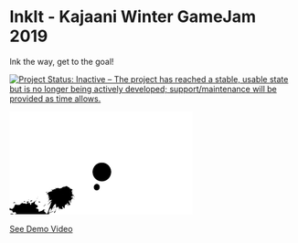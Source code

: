 # InkIt - Kajaani Winter GameJam 2019
Ink the way, get to the goal!

[![Project Status: Inactive – The project has reached a stable, usable state but is no longer being actively developed; support/maintenance will be provided as time allows.](https://www.repostatus.org/badges/latest/inactive.svg)](https://www.repostatus.org/#inactive)

[![InkIt Demo Video](inkit-screenshot.gif)](https://www.youtube.com/watch?v=wR9P_eidf2w)

[See Demo Video](https://www.youtube.com/watch?v=wR9P_eidf2w)
